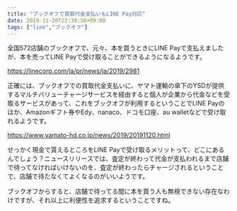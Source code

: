```yaml
---
title: "ブックオフで買取代金支払いもLINE Pay対応"
date: 2019-11-20T22:39:58+09:00
tags: ["line","ブックオフ"]
---
```


全国572店舗のブックオフで、元々、本を買うときにLINE Payで支払えましたが、本を売ってLINE Payで受け取ることができるようになるようです。

https://linecorp.com/ja/pr/news/ja/2019/2981

正確には、ブックオフでの買取代金支払いに、ヤマト運輸の傘下のYSDが提供するマルチバリューチャージサービスを経由すると個人が企業から代金などを受取るサービスがあって、これをブックオフが利用するということでLINE Payのほか、Amazonギフト券やEdy、nanaco、ドコモ口座、au walletなどで受け取れるようです。

https://www.yamato-hd.co.jp/news/2019/20191120.html

せっかく現金で貰えるところをLINE Payで受け取るメリットって、どこにあるんでしょう？ニュースリリースでは、査定が終わって代金が支払われるまで店舗で待ってなければいけないのを、査定が終わったらチャージされるということで、店舗で待たなくてよくなるのがいいようです。

ブックオフからすると、店舗で待ってる間に本を買う人も無視できない存在なわけですが、それ以上に利便性を追求するということですね。

